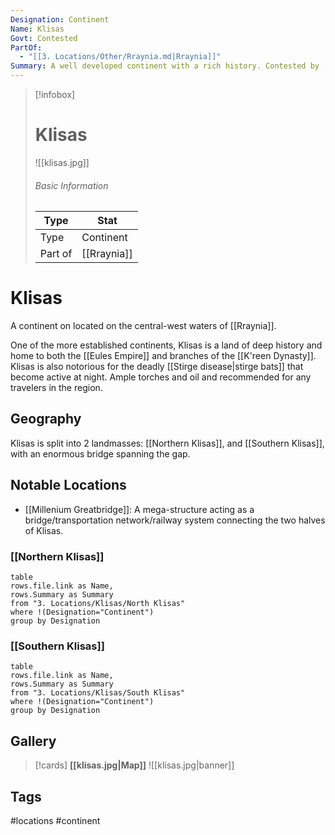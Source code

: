 ```yaml
---
Designation: Continent
Name: Klisas
Govt: Contested
PartOf:
  - "[[3. Locations/Other/Rraynia.md|Rraynia]]"
Summary: A well developed continent with a rich history. Contested by [[Eules Empire]] and [[Kreen Dynasty]]
---
```

> [!infobox]
> # Klisas
> ![[klisas.jpg]]
> ###### Basic Information
> | Type | Stat |
> | ---- | ---- |
> | Type| Continent |
> | Part of | [[Rraynia]] |
> 
# Klisas
A continent on located on the central-west waters of [[Rraynia]].

One of the more established continents, Klisas is a land of deep history and home to both the [[Eules Empire]] and branches of the [[K'reen Dynasty]]. Klisas is also notorious for the deadly [[Stirge disease|stirge bats]] that become active at night. Ample torches and oil and recommended for any travelers in the region.

## Geography
Klisas is split into 2 landmasses: [[Northern Klisas]], and [[Southern Klisas]], with an enormous bridge spanning the gap. 

##  Notable Locations
- [[Millenium Greatbridge]]: A mega-structure acting as a bridge/transportation network/railway system connecting the two halves of Klisas.

### [[Northern Klisas]]
```dataview
table 
rows.file.link as Name,
rows.Summary as Summary
from "3. Locations/Klisas/North Klisas"
where !(Designation="Continent")
group by Designation
```

### [[Southern Klisas]]
```dataview
table 
rows.file.link as Name,
rows.Summary as Summary
from "3. Locations/Klisas/South Klisas"
where !(Designation="Continent")
group by Designation
```

## Gallery
>[!cards]
>**[[klisas.jpg|Map]]**
>![[klisas.jpg|banner]]

## Tags
#locations #continent 